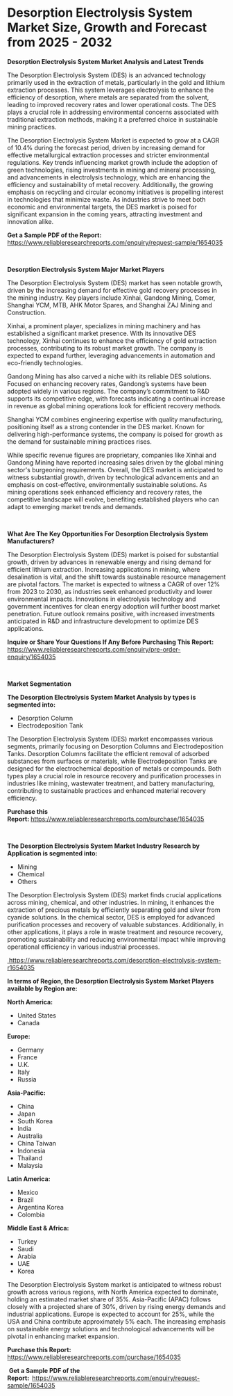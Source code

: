 <p><h1>Desorption Electrolysis System Market Size, Growth and Forecast from 2025 - 2032</h1></p><p><strong>Desorption Electrolysis System Market Analysis and Latest Trends</strong></p>
<p><p>The Desorption Electrolysis System (DES) is an advanced technology primarily used in the extraction of metals, particularly in the gold and lithium extraction processes. This system leverages electrolysis to enhance the efficiency of desorption, where metals are separated from the solvent, leading to improved recovery rates and lower operational costs. The DES plays a crucial role in addressing environmental concerns associated with traditional extraction methods, making it a preferred choice in sustainable mining practices.</p><p>The Desorption Electrolysis System Market is expected to grow at a CAGR of 10.4% during the forecast period, driven by increasing demand for effective metallurgical extraction processes and stricter environmental regulations. Key trends influencing market growth include the adoption of green technologies, rising investments in mining and mineral processing, and advancements in electrolysis technology, which are enhancing the efficiency and sustainability of metal recovery. Additionally, the growing emphasis on recycling and circular economy initiatives is propelling interest in technologies that minimize waste. As industries strive to meet both economic and environmental targets, the DES market is poised for significant expansion in the coming years, attracting investment and innovation alike.</p></p>
<p><strong>Get a Sample PDF of the Report:&nbsp;</strong> <a href="https://www.reliableresearchreports.com/enquiry/request-sample/1654035?utm_campaign=2759&utm_medium=2&utm_source=Github&utm_content=ia&utm_term=18042025&utm_id=desorption-electrolysis-system">https://www.reliableresearchreports.com/enquiry/request-sample/1654035</a></p>
<p>&nbsp;</p>
<p><strong>Desorption Electrolysis System Major Market Players</strong></p>
<p><p>The Desorption Electrolysis System (DES) market has seen notable growth, driven by the increasing demand for effective gold recovery processes in the mining industry. Key players include Xinhai, Gandong Mining, Comer, Shanghai YCM, MTB, AHK Motor Spares, and Shanghai ZAJ Mining and Construction.</p><p>Xinhai, a prominent player, specializes in mining machinery and has established a significant market presence. With its innovative DES technology, Xinhai continues to enhance the efficiency of gold extraction processes, contributing to its robust market growth. The company is expected to expand further, leveraging advancements in automation and eco-friendly technologies.</p><p>Gandong Mining has also carved a niche with its reliable DES solutions. Focused on enhancing recovery rates, Gandong’s systems have been adopted widely in various regions. The company’s commitment to R&D supports its competitive edge, with forecasts indicating a continual increase in revenue as global mining operations look for efficient recovery methods.</p><p>Shanghai YCM combines engineering expertise with quality manufacturing, positioning itself as a strong contender in the DES market. Known for delivering high-performance systems, the company is poised for growth as the demand for sustainable mining practices rises.</p><p>While specific revenue figures are proprietary, companies like Xinhai and Gandong Mining have reported increasing sales driven by the global mining sector's burgeoning requirements. Overall, the DES market is anticipated to witness substantial growth, driven by technological advancements and an emphasis on cost-effective, environmentally sustainable solutions. As mining operations seek enhanced efficiency and recovery rates, the competitive landscape will evolve, benefiting established players who can adapt to emerging market trends and demands.</p></p>
<p>&nbsp;</p>
<p><strong>What Are The Key Opportunities For Desorption Electrolysis System Manufacturers?</strong></p>
<p><p>The Desorption Electrolysis System (DES) market is poised for substantial growth, driven by advances in renewable energy and rising demand for efficient lithium extraction. Increasing applications in mining, where desalination is vital, and the shift towards sustainable resource management are pivotal factors. The market is expected to witness a CAGR of over 12% from 2023 to 2030, as industries seek enhanced productivity and lower environmental impacts. Innovations in electrolysis technology and government incentives for clean energy adoption will further boost market penetration. Future outlook remains positive, with increased investments anticipated in R&D and infrastructure development to optimize DES applications.</p></p>
<p><strong>Inquire or Share Your Questions If Any Before Purchasing This Report:</strong> <a href="https://www.reliableresearchreports.com/enquiry/pre-order-enquiry/1654035?utm_campaign=2759&utm_medium=2&utm_source=Github&utm_content=ia&utm_term=18042025&utm_id=desorption-electrolysis-system">https://www.reliableresearchreports.com/enquiry/pre-order-enquiry/1654035</a></p>
<p>&nbsp;</p>
<p><strong>Market Segmentation</strong></p>
<p><strong>The Desorption Electrolysis System Market Analysis by types is segmented into:</strong></p>
<p><ul><li>Desorption Column</li><li>Electrodeposition Tank</li></ul></p>
<p><p>The Desorption Electrolysis System (DES) market encompasses various segments, primarily focusing on Desorption Columns and Electrodeposition Tanks. Desorption Columns facilitate the efficient removal of adsorbed substances from surfaces or materials, while Electrodeposition Tanks are designed for the electrochemical deposition of metals or compounds. Both types play a crucial role in resource recovery and purification processes in industries like mining, wastewater treatment, and battery manufacturing, contributing to sustainable practices and enhanced material recovery efficiency.</p></p>
<p><strong>Purchase this Report:&nbsp;</strong><a href="https://www.reliableresearchreports.com/purchase/1654035?utm_campaign=2759&utm_medium=2&utm_source=Github&utm_content=ia&utm_term=18042025&utm_id=desorption-electrolysis-system">https://www.reliableresearchreports.com/purchase/1654035</a></p>
<p>&nbsp;</p>
<p><strong>The Desorption Electrolysis System Market Industry Research by Application is segmented into:</strong></p>
<p><ul><li>Mining</li><li>Chemical</li><li>Others</li></ul></p>
<p><p>The Desorption Electrolysis System (DES) market finds crucial applications across mining, chemical, and other industries. In mining, it enhances the extraction of precious metals by efficiently separating gold and silver from cyanide solutions. In the chemical sector, DES is employed for advanced purification processes and recovery of valuable substances. Additionally, in other applications, it plays a role in waste treatment and resource recovery, promoting sustainability and reducing environmental impact while improving operational efficiency in various industrial processes.</p></p>
<p><a href="https://www.reliableresearchreports.com/desorption-electrolysis-system-r1654035?utm_campaign=2759&utm_medium=2&utm_source=Github&utm_content=ia&utm_term=18042025&utm_id=desorption-electrolysis-system">&nbsp;https://www.reliableresearchreports.com/desorption-electrolysis-system-r1654035</a></p>
<p><strong>In terms of Region, the Desorption Electrolysis System Market Players available by Region are:</strong></p>
<p>
    <p> <strong> North America: </strong>
        <ul>
            <li>United States</li>
            <li>Canada</li>
        </ul>
        </p> 
    <p> <strong> Europe: </strong>
        <ul>
            <li>Germany</li>
            <li>France</li>
            <li>U.K.</li>
            <li>Italy</li>
            <li>Russia</li>
        </ul>
        </p> 
    <p> <strong> Asia-Pacific: </strong>
        <ul>
            <li>China</li>
            <li>Japan</li>
            <li>South Korea</li>
            <li>India</li>
            <li>Australia</li>
            <li>China Taiwan</li>
            <li>Indonesia</li>
            <li>Thailand</li>
            <li>Malaysia</li>
        </ul>
        </p> 
    <p> <strong> Latin America: </strong>
        <ul>
            <li>Mexico</li>
            <li>Brazil</li>
            <li>Argentina Korea</li>
            <li>Colombia</li>
        </ul>
        </p> 
    <p> <strong> Middle East & Africa: </strong>
        <ul>
            <li>Turkey</li>
            <li>Saudi</li>
            <li>Arabia</li>
            <li>UAE</li>
            <li>Korea</li>
        </ul>
    </p>
    </p>
<p><p>The Desorption Electrolysis System market is anticipated to witness robust growth across various regions, with North America expected to dominate, holding an estimated market share of 35%. Asia-Pacific (APAC) follows closely with a projected share of 30%, driven by rising energy demands and industrial applications. Europe is expected to account for 25%, while the USA and China contribute approximately 5% each. The increasing emphasis on sustainable energy solutions and technological advancements will be pivotal in enhancing market expansion.</p></p>
<p><strong>Purchase this Report: </strong><a href="https://www.reliableresearchreports.com/purchase/1654035?utm_campaign=2759&utm_medium=2&utm_source=Github&utm_content=ia&utm_term=18042025&utm_id=desorption-electrolysis-system">https://www.reliableresearchreports.com/purchase/1654035</a></p>
<p>&nbsp;<strong>Get a Sample PDF of the Report:&nbsp;&nbsp;</strong><a href="https://www.reliableresearchreports.com/enquiry/request-sample/1654035?utm_campaign=2759&utm_medium=2&utm_source=Github&utm_content=ia&utm_term=18042025&utm_id=desorption-electrolysis-system">https://www.reliableresearchreports.com/enquiry/request-sample/1654035</a></p>
<p><strong></strong></p>
<p><p></p><p></p><p></p></p>